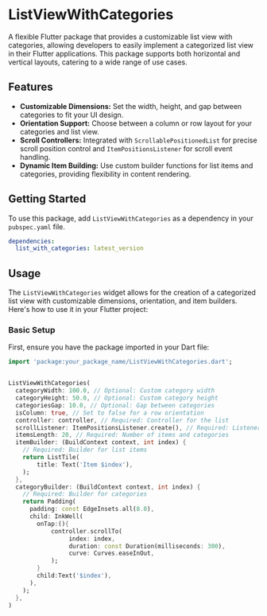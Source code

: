 <!--
This README describes the package. If you publish this package to pub.dev,
this README's contents appear on the landing page for your package.

For information about how to write a good package README, see the guide for
[writing package pages](https://dart.dev/guides/libraries/writing-package-pages).

For general information about developing packages, see the Dart guide for
[creating packages](https://dart.dev/guides/libraries/create-library-packages)
and the Flutter guide for
[developing packages and plugins](https://flutter.dev/developing-packages).
-->

# ListViewWithCategories

A flexible Flutter package that provides a customizable list view with categories, allowing developers to easily implement a categorized list view in their Flutter applications. This package supports both horizontal and vertical layouts, catering to a wide range of use cases.

## Features

- **Customizable Dimensions:** Set the width, height, and gap between categories to fit your UI design.
- **Orientation Support:** Choose between a column or row layout for your categories and list view.
- **Scroll Controllers:** Integrated with `ScrollablePositionedList` for precise scroll position control and `ItemPositionsListener` for scroll event handling.
- **Dynamic Item Building:** Use custom builder functions for list items and categories, providing flexibility in content rendering.

## Getting Started

To use this package, add `ListViewWithCategories` as a dependency in your `pubspec.yaml` file.

```yaml
dependencies:
  list_with_categories: latest_version
  ```

## Usage

The `ListViewWithCategories` widget allows for the creation of a categorized list view with customizable dimensions, orientation, and item builders. Here's how to use it in your Flutter project:

### Basic Setup

First, ensure you have the package imported in your Dart file:

```dart
import 'package:your_package_name/ListViewWithCategories.dart';

```

```dart

ListViewWithCategories(
  categoryWidth: 100.0, // Optional: Custom category width
  categoryHeight: 50.0, // Optional: Custom category height
  categoriesGap: 10.0, // Optional: Gap between categories
  isColumn: true, // Set to false for a row orientation
  controller: controller, // Required: Controller for the list
  scrollListener: ItemPositionsListener.create(), // Required: Listener for scroll events
  itemsLength: 20, // Required: Number of items and categories
  itemBuilder: (BuildContext context, int index) {
    // Required: Builder for list items
    return ListTile(
        title: Text('Item $index'),
    );
  },
  categoryBuilder: (BuildContext context, int index) {
    // Required: Builder for categories
    return Padding(
      padding: const EdgeInsets.all(8.0),
      child: InkWell(
        onTap:(){
            controller.scrollTo(
                 index: index,
                 duration: const Duration(milliseconds: 300),
                 curve: Curves.easeInOut,
            );
        }
        child:Text('$index'),
      ),
    );
  },
)
```